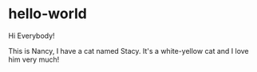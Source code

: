 # hello-world

Hi Everybody!

This is Nancy, I have a cat named Stacy. It's a white-yellow cat and I love him very much!
